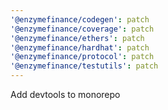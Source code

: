 ```yaml
---
'@enzymefinance/codegen': patch
'@enzymefinance/coverage': patch
'@enzymefinance/ethers': patch
'@enzymefinance/hardhat': patch
'@enzymefinance/protocol': patch
'@enzymefinance/testutils': patch
---
```


Add devtools to monorepo

